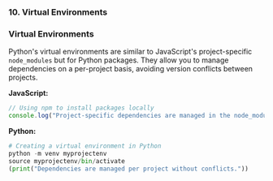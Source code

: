 ### 10. Virtual Environments

### Virtual Environments
Python's virtual environments are similar to JavaScript's project-specific `node_modules` but for Python packages. They allow you to manage dependencies on a per-project basis, avoiding version conflicts between projects.

**JavaScript:**
```javascript
// Using npm to install packages locally
console.log("Project-specific dependencies are managed in the node_modules folder.");
```

**Python:**
```python
# Creating a virtual environment in Python
python -m venv myprojectenv
source myprojectenv/bin/activate
(print("Dependencies are managed per project without conflicts."))
```